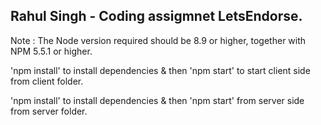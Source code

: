 
##  Rahul Singh - Coding assigmnet LetsEndorse.

 Note : The Node version required should be 8.9 or higher, together with NPM 5.5.1 or higher.

'npm install' to install dependencies  & then 'npm start' to start client side from client folder.

'npm install' to install dependencies  & then 'npm start' from server side from server folder.
 
##
